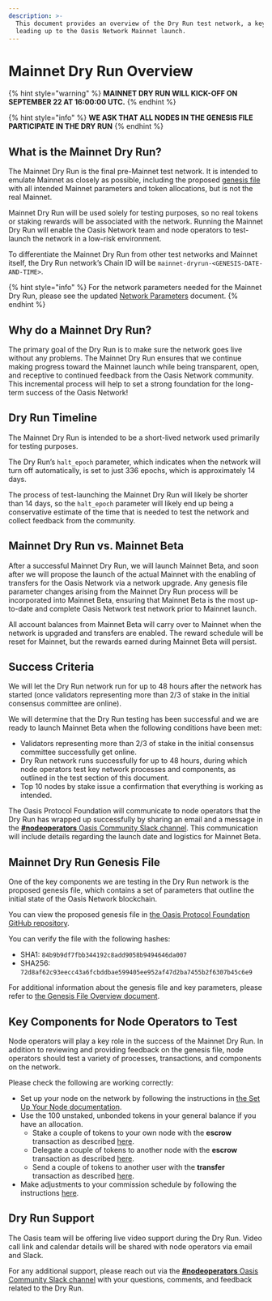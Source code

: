 ```yaml
---
description: >-
  This document provides an overview of the Dry Run test network, a key step
  leading up to the Oasis Network Mainnet launch.
---
```


# Mainnet Dry Run Overview

{% hint style="warning" %}
**MAINNET DRY RUN WILL KICK-OFF ON SEPTEMBER 22 AT 16:00:00 UTC.**
{% endhint %}

{% hint style="info" %}
**WE ASK THAT ALL NODES IN THE GENESIS FILE PARTICIPATE IN THE DRY RUN**
{% endhint %}

## What is the Mainnet Dry Run?

The Mainnet Dry Run is the final pre-Mainnet test network. It is intended to emulate Mainnet as closely as possible, including the proposed [genesis file](genesis-file.md) with all intended Mainnet parameters and token allocations, but is not the real Mainnet.

Mainnet Dry Run will be used solely for testing purposes, so no real tokens or staking rewards will be associated with the network. Running the Mainnet Dry Run will enable the Oasis Network team and node operators to test-launch the network in a low-risk environment.

To differentiate the Mainnet Dry Run from other test networks and Mainnet itself, the Dry Run network’s Chain ID will be `mainnet-dryrun-<GENESIS-DATE-AND-TIME>`.

{% hint style="info" %}
For the network parameters needed for the Mainnet Dry Run, please see the updated [Network Parameters](../oasis-network/network-parameters.md) document.
{% endhint %}

## Why do a Mainnet Dry Run?

The primary goal of the Dry Run is to make sure the network goes live without any problems. The Mainnet Dry Run ensures that we continue making progress toward the Mainnet launch while being transparent, open, and receptive to continued feedback from the Oasis Network community. This incremental process will help to set a strong foundation for the long-term success of the Oasis Network!

## Dry Run Timeline

The Mainnet Dry Run is intended to be a short-lived network used primarily for testing purposes.

The Dry Run’s `halt_epoch` parameter, which indicates when the network will turn off automatically, is set to just 336 epochs, which is approximately 14 days.

The process of test-launching the Mainnet Dry Run will likely be shorter than 14 days, so the `halt_epoch` parameter will likely end up being a conservative estimate of the time that is needed to test the network and collect feedback from the community.

## Mainnet Dry Run vs. Mainnet Beta

After a successful Mainnet Dry Run, we will launch Mainnet Beta, and soon after we will propose the launch of the actual Mainnet with the enabling of transfers for the Oasis Network via a network upgrade. Any genesis file parameter changes arising from the Mainnet Dry Run process will be incorporated into Mainnet Beta, ensuring that Mainnet Beta is the most up-to-date and complete Oasis Network test network prior to Mainnet launch.

All account balances from Mainnet Beta will carry over to Mainnet when the network is upgraded and transfers are enabled. The reward schedule will be reset for Mainnet, but the rewards earned during Mainnet Beta will persist.

## Success Criteria

We will let the Dry Run network run for up to 48 hours after the network has started \(once validators representing more than 2/3 of stake in the initial consensus committee are online\).

We will determine that the Dry Run testing has been successful and we are ready to launch Mainnet Beta when the following conditions have been met:

* Validators representing more than 2/3 of stake in the initial consensus committee successfully get online.
* Dry Run network runs successfully for up to 48 hours, during which node operators test key network processes and components, as outlined in the test section of this document.
* Top 10 nodes by stake issue a confirmation that everything is working as intended.

The Oasis Protocol Foundation will communicate to node operators that the Dry Run has wrapped up successfully by sharing an email and a message in the [**\#nodeoperators** Oasis Community Slack channel](../community-resources/connect-with-us.md). This communication will include details regarding the launch date and logistics for Mainnet Beta.

## Mainnet Dry Run Genesis File

One of the key components we are testing in the Dry Run network is the proposed genesis file, which contains a set of parameters that outline the initial state of the Oasis Network blockchain.

You can view the proposed genesis file in [the Oasis Protocol Foundation GitHub repository](https://github.com/oasisprotocol/mainnet-artifacts/releases/download/2020-09-22/genesis.json).

You can verify the file with the following hashes:

* SHA1: `84b9b9df7fbb344192c8add9058b9494646da007`
* SHA256: `72d8af62c93eecc43a6fcbddbae599405ee952af47d2ba7455b2f6307b45c6e9`

For additional information about the genesis file and key parameters, please refer to [the Genesis File Overview document](genesis-file.md).

## Key Components for Node Operators to Test

Node operators will play a key role in the success of the Mainnet Dry Run. In addition to reviewing and providing feedback on the genesis file, node operators should test a variety of processes, transactions, and components on the network.

Please check the following are working correctly:

* Set up your node on the network by following the instructions in [the Set Up Your Node documentation](../run-a-node/set-up-your-node/running-a-node.md).
* Use the 100 unstaked, unbonded tokens in your general balance if you have an allocation.
  * Stake a couple of tokens to your own node with the **escrow** transaction as described [here](../use-your-tokens/delegate-your-tokens.md).
  * Delegate a couple of tokens to another node with the **escrow** transaction as described [here](../use-your-tokens/delegate-your-tokens.md).
  * Send a couple of tokens to another user with the **transfer** transaction as described [here](../use-your-tokens/transfer-tokens.md).
* Make adjustments to your commission schedule by following the instructions [here](../run-a-node/set-up-your-node/amend-commission-schedule.md).

## Dry Run Support

The Oasis team will be offering live video support during the Dry Run. Video call link and calendar details will be shared with node operators via email and Slack.

For any additional support, please reach out via the [**\#nodeoperators** Oasis Community Slack channel](../community-resources/connect-with-us.md) with your questions, comments, and feedback related to the Dry Run.

